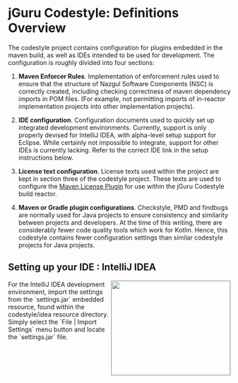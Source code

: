 # jGuru Codestyle: Definitions Overview

The codestyle project contains configuration for plugins embedded in the maven build, as well as IDEs intended
to be used for development. The configuration is roughly divided into four sections:

1. **Maven Enforcer Rules**. Implementation of enforcement rules used to ensure that the structure of
    Nazgul Software Components (NSC) is correctly created, including checking correctness of maven dependency
    imports in POM files. (For example, not permitting imports of in-reactor implementation projects into other
    implementation projects).

2. **IDE configuration**. Configuration documents used to quickly set up integrated development environments.
    Currently, support is only properly devised for IntelliJ IDEA, with alpha-level setup support for Eclipse.
    While certainly not impossible to integrate, support for other IDEs is currently lacking. Refer to the
    correct IDE link in the setup instructions below.

3. **License text configuration**. License texts used within the project are kept in section three of the
    codestyle project. These texts are used to configure the
    [Maven License Plugin](http://mojo.codehaus.org/license-maven-plugin/) for use within the 
    jGuru Codestyle build reactor.

4. **Maven or Gradle plugin configurations**. Checkstyle, PMD and findbugs are normally used for Java projects to 
    ensure consistency and similarity between projects and developers. At the time of this writing, there are
    considerably fewer code quality tools which work for Kotlin. Hence, this codestyle contains fewer
    configuration settings than similar codestyle projects for Java projects. 

## Setting up your IDE : IntelliJ IDEA

<img src="images/idea_settings_jar.png" style="float:right; border: solid DarkGray 1px;" width="269" height="213"/> 
For the IntelliJ IDEA development environment, import the settings from the
`settings.jar` embedded resource, found within the codestyle/idea resource directory.
Simply select the `File | Import Settings` menu button and locate the `settings.jar` file.
 
